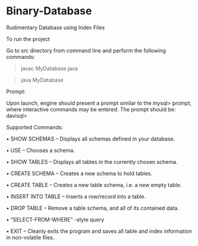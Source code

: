 # Binary-Database
Rudimentary Database using Index Files

To run the project

Go to src directory from command line and perform the following commands:
> javac MyDatabase.java

> java MyDatabase

Prompt:

Upon launch, engine should present a prompt similar to the mysql> prompt, where interactive
commands may be entered. The prompt should be:
davisql>

Supported Commands:

• SHOW SCHEMAS – Displays all schemas defined in your database.

• USE – Chooses a schema.

• SHOW TABLES – Displays all tables in the currently chosen schema.

• CREATE SCHEMA – Creates a new schema to hold tables.

• CREATE TABLE – Creates a new table schema, i.e. a new empty table.

• INSERT INTO TABLE – Inserts a row/record into a table.

• DROP TABLE – Remove a table schema, and all of its contained data.

• “SELECT-FROM-WHERE” -style query

• EXIT – Cleanly exits the program and saves all table and index information in non-volatile files.
